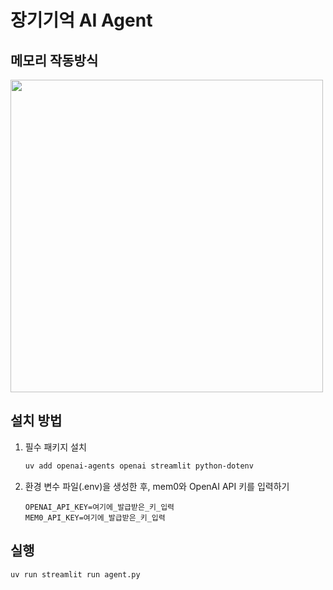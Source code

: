 


# 장기기억 AI Agent

## 메모리 작동방식
<img src="https://github.com/user-attachments/assets/7d0e3927-bf20-44fc-a9c9-0fb2c89c0ff2" width="500">


## 설치 방법

1. 필수 패키지 설치  
   ```bash
   uv add openai-agents openai streamlit python-dotenv 
   ```

2. 환경 변수 파일(.env)을 생성한 후, mem0와 OpenAI API 키를 입력하기
   ```env
   OPENAI_API_KEY=여기에_발급받은_키_입력
   MEM0_API_KEY=여기에_발급받은_키_입력
   ```

## 실행

   ```bash
   uv run streamlit run agent.py
   ```


